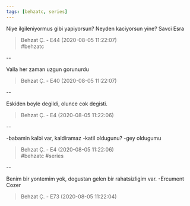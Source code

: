 ```yaml
---
tags: [behzatc, series]
---
```


Niye ilgileniyormus gibi yapiyorsun? Neyden kaciyorsun yine? Savci Esra  

> Behzat Ç. - E44 (2020-08-05 11:22:07)  
> #behzatc

--

Valla her zaman uzgun gorunurdu  

> Behzat Ç. - E40 (2020-08-05 11:22:07)  
  
--

Eskiden boyle degildi, olunce cok degisti.  

> Behzat Ç. - E4 (2020-08-05 11:22:06)  
  
--

-babamin kalbi var, kaldiramaz
-katil oldugunu?
-gey oldugumu  

> Behzat Ç. - E4 (2020-08-05 11:22:06)  
> #behzatc #series

--

Benim bir yontemim yok, dogustan gelen bir rahatsizligim var. -Ercument Cozer  

> Behzat Ç. - E73 (2020-08-05 11:22:04)  
  
